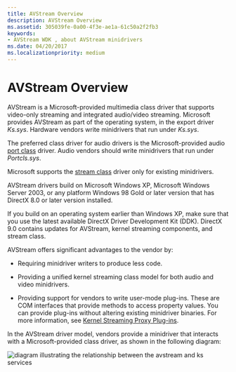 ```yaml
---
title: AVStream Overview
description: AVStream Overview
ms.assetid: 305039fe-0a00-4f3e-ae1a-61c50a2f2fb3
keywords:
- AVStream WDK , about AVStream minidrivers
ms.date: 04/20/2017
ms.localizationpriority: medium
---
```


# AVStream Overview





AVStream is a Microsoft-provided multimedia class driver that supports video-only streaming and integrated audio/video streaming. Microsoft provides AVStream as part of the operating system, in the export driver *Ks.sys*. Hardware vendors write minidrivers that run under *Ks.sys*.

The preferred class driver for audio drivers is the Microsoft-provided audio [port class](https://msdn.microsoft.com/library/windows/hardware/ff536829) driver. Audio vendors should write minidrivers that run under *Portcls.sys*.

Microsoft supports the [stream class](https://msdn.microsoft.com/library/windows/hardware/ff568275) driver only for existing minidrivers.

AVStream drivers build on Microsoft Windows XP, Microsoft Windows Server 2003, or any platform Windows 98 Gold or later version that has DirectX 8.0 or later version installed.

If you build on an operating system earlier than Windows XP, make sure that you use the latest available DirectX Driver Development Kit (DDK). DirectX 9.0 contains updates for AVStream, kernel streaming components, and stream class.

AVStream offers significant advantages to the vendor by:

-   Requiring minidriver writers to produce less code.

-   Providing a unified kernel streaming class model for both audio and video minidrivers.

-   Providing support for vendors to write user-mode plug-ins. These are COM interfaces that provide methods to access property values. You can provide plug-ins without altering existing minidriver binaries. For more information, see [Kernel Streaming Proxy Plug-ins](kernel-streaming-proxy-plug-ins-design-guide.md).

In the AVStream driver model, vendors provide a minidriver that interacts with a Microsoft-provided class driver, as shown in the following diagram:

![diagram illustrating the relationship between the avstream and ks services](images/avstream.png)

 

 




